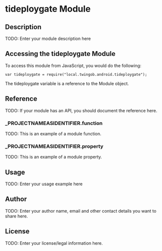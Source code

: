 # tideploygate Module

## Description

TODO: Enter your module description here

## Accessing the tideploygate Module

To access this module from JavaScript, you would do the following:

	var tideploygate = require("local.twingob.android.tideploygate");

The tideploygate variable is a reference to the Module object.	

## Reference

TODO: If your module has an API, you should document
the reference here.

### ___PROJECTNAMEASIDENTIFIER__.function

TODO: This is an example of a module function.

### ___PROJECTNAMEASIDENTIFIER__.property

TODO: This is an example of a module property.

## Usage

TODO: Enter your usage example here

## Author

TODO: Enter your author name, email and other contact
details you want to share here. 

## License

TODO: Enter your license/legal information here.
